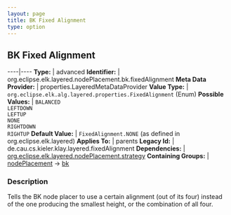 ```yaml
---
layout: page
title: BK Fixed Alignment
type: option
---
```

## BK Fixed Alignment

----|----
**Type:** | advanced
**Identifier:** | org.eclipse.elk.layered.nodePlacement.bk.fixedAlignment
**Meta Data Provider:** | properties.LayeredMetaDataProvider
**Value Type:** | `org.eclipse.elk.alg.layered.properties.FixedAlignment` (Enum)
**Possible Values:** | `BALANCED`<br>`LEFTDOWN`<br>`LEFTUP`<br>`NONE`<br>`RIGHTDOWN`<br>`RIGHTUP`
**Default Value:** | `FixedAlignment.NONE` (as defined in org.eclipse.elk.layered)
**Applies To:** | parents
**Legacy Id:** | de.cau.cs.kieler.klay.layered.fixedAlignment
**Dependencies:** | [org.eclipse.elk.layered.nodePlacement.strategy](org-eclipse-elk-layered-nodePlacement-strategy)
**Containing Groups:** | [nodePlacement](org-eclipse-elk-layered-nodePlacement) -> [bk](org-eclipse-elk-layered-nodePlacement-bk)

### Description

Tells the BK node placer to use a certain alignment (out of its four) instead of the one producing the smallest height, or the combination of all four.

